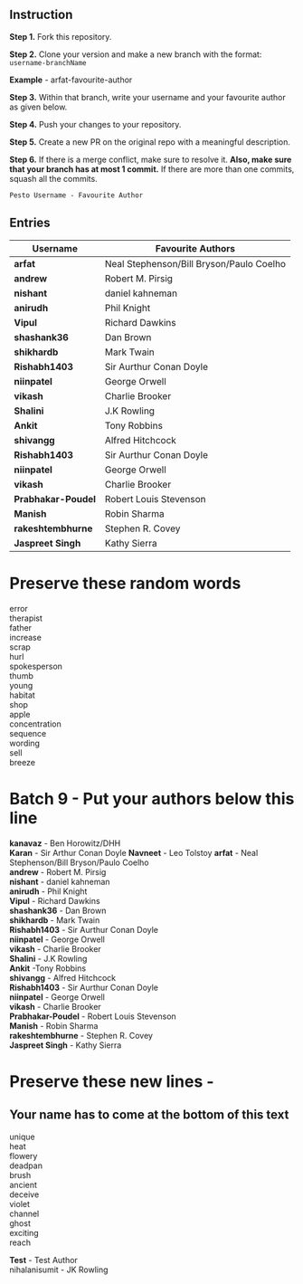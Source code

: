 
## Instruction

**Step 1.** Fork this repository.

**Step 2.** Clone your version and make a new branch with the format: `username-branchName`

**Example** - arfat-favourite-author

**Step 3.** Within that branch, write your username and your favourite author as given below.

**Step 4.** Push your changes to your repository.

**Step 5.** Create a new PR on the original repo with a meaningful description.

**Step 6.** If there is a merge conflict, make sure to resolve it. **Also, make sure that your branch has at most 1 commit.** If there are more than one commits, squash all the commits.

`Pesto Username - Favourite Author`

## Entries
|Username| Favourite Authors|
|---|--|
|**arfat** | Neal Stephenson/Bill Bryson/Paulo Coelho  |
|**andrew** | Robert M. Pirsig|
|**nishant** | daniel kahneman|
|**anirudh** | Phil Knight  |
|**Vipul** | Richard Dawkins  |
|**shashank36** | Dan Brown  |
|**shikhardb** | Mark Twain  |
|**Rishabh1403** | Sir Aurthur Conan Doyle  |
|**niinpatel** | George Orwell  |
|**vikash** | Charlie Brooker  |
|**Shalini** | J.K Rowling  |
|**Ankit** |Tony Robbins  |
|**shivangg** | Alfred Hitchcock  |
|**Rishabh1403** | Sir Aurthur Conan Doyle  |
|**niinpatel** | George Orwell  |
|**vikash** | Charlie Brooker  |
|**Prabhakar-Poudel** | Robert Louis Stevenson  |
|**Manish** | Robin Sharma  |
|**rakeshtembhurne** | Stephen R. Covey  |
|**Jaspreet Singh** | Kathy Sierra|

# Preserve these random words

error  
therapist  
father  
increase  
scrap  
hurl  
spokesperson  
thumb  
young  
habitat  
shop  
apple  
concentration  
sequence  
wording  
sell  
breeze  

# Batch 9 - Put your authors below this line
**kanavaz** - Ben Horowitz/DHH  
**Karan** - Sir Arthur Conan Doyle
**Navneet** - Leo Tolstoy
**arfat** - Neal Stephenson/Bill Bryson/Paulo Coelho  
**andrew** - Robert M. Pirsig  
**nishant** - daniel kahneman  
**anirudh** - Phil Knight  
**Vipul** - Richard Dawkins  
**shashank36** - Dan Brown  
**shikhardb** - Mark Twain  
**Rishabh1403** - Sir Aurthur Conan Doyle  
**niinpatel** - George Orwell  
**vikash** - Charlie Brooker  
**Shalini** - J.K Rowling  
**Ankit** -Tony Robbins  
**shivangg** - Alfred Hitchcock  
**Rishabh1403** - Sir Aurthur Conan Doyle  
**niinpatel** - George Orwell  
**vikash** - Charlie Brooker  
**Prabhakar-Poudel** - Robert Louis Stevenson  
**Manish** - Robin Sharma  
**rakeshtembhurne** - Stephen R. Covey  
**Jaspreet Singh** - Kathy Sierra

# Preserve these new lines -
## Your name has to come at the bottom of this text

unique  
heat  
flowery  
deadpan  
brush  
ancient  
deceive  
violet  
channel  
ghost  
exciting  
reach  

**Test** - Test Author  
nihalanisumit - JK Rowling
